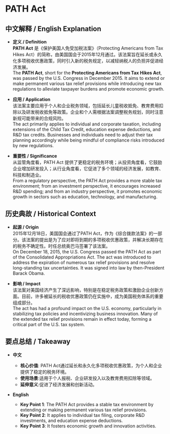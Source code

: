 # PATH Act

## 中文解释 / English Explanation

* **定义 / Definition**  
  **PATH Act** 是《保护美国人免受加税法案》（Protecting Americans from Tax Hikes Act）的简称，由美国国会于2015年12月通过。该法案旨在延长或永久化多项税收优惠政策，同时引入新的税务规定，以减轻纳税人的负担并促进经济发展。  
  The **PATH Act**, short for the **Protecting Americans from Tax Hikes Act**, was passed by the U.S. Congress in December 2015. It aims to extend or make permanent various tax relief provisions while introducing new tax regulations to alleviate taxpayer burdens and promote economic growth.

* **应用 / Application**  
  该法案主要应用于个人和企业税务领域，包括延长儿童税收抵免、教育费用扣除以及研发税收抵免等政策。企业和个人需根据法案调整税务规划，同时注意新规可能带来的合规风险。  
  The act primarily applies to individual and corporate taxation, including extensions of the Child Tax Credit, education expense deductions, and R&D tax credits. Businesses and individuals need to adjust their tax planning accordingly while being mindful of compliance risks introduced by new regulations.

* **重要性 / Significance**  
  从监管角度看，PATH Act 提供了更稳定的税务环境；从投资角度看，它鼓励企业增加研发投入；从行业角度看，它促进了多个领域的经济发展，如教育、科技和制造业。  
  From a regulatory perspective, the PATH Act provides a more stable tax environment; from an investment perspective, it encourages increased R&D spending; and from an industry perspective, it promotes economic growth in sectors such as education, technology, and manufacturing.

## 历史典故 / Historical Context

* **起源 / Origin**  
  2015年12月18日，美国国会通过了PATH Act，作为《综合拨款法案》的一部分。该法案的提出是为了应对即将到期的多项税收优惠政策，并解决长期存在的税务不确定性。时任总统奥巴马签署了该法案。  
  On December 18, 2015, the U.S. Congress passed the PATH Act as part of the Consolidated Appropriations Act. The act was introduced to address the expiration of numerous tax relief provisions and resolve long-standing tax uncertainties. It was signed into law by then-President Barack Obama.

* **影响 / Impact**  
  该法案对美国经济产生了深远影响，特别是在稳定税务政策和激励企业创新方面。目前，许多被延长的税收优惠政策仍在实施中，成为美国税务体系的重要组成部分。  
  The act has had a profound impact on the U.S. economy, particularly in stabilizing tax policies and incentivizing business innovation. Many of the extended tax relief provisions remain in effect today, forming a critical part of the U.S. tax system.

## 要点总结 / Takeaway

* **中文**  
  - **核心价值**: PATH Act通过延长和永久化多项税收优惠政策，为个人和企业提供了稳定的税务环境。  
  - **使用场景**:适用于个人报税、企业研发投入以及教育费用扣除等领域。  
  - **延伸意义**:促进了经济发展和创新活动。

* **English**  
  - **Key Point 1**: The PATH Act provides a stable tax environment by extending or making permanent various tax relief provisions.  
  - **Key Point 2**: It applies to individual tax filing, corporate R&D investments, and education expense deductions.  
  - **Key Point 3**: It fosters economic growth and innovation activities.